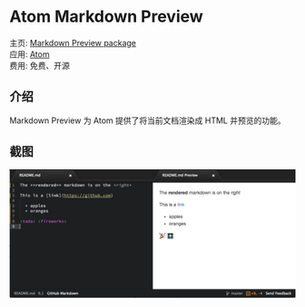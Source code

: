 Atom Markdown Preview
====

主页: [Markdown Preview package](https://github.com/atom/markdown-preview)  
应用: [Atom](https://atom.io/)  
费用: 免费、开源

介绍
----

Markdown Preview 为 Atom 提供了将当前文档渲染成 HTML 并预览的功能。

截图
----

![atom-markdown-preview](images/atom-markdown-preview.png)
